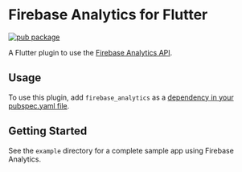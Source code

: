 # Firebase Analytics for Flutter

[![pub package](https://img.shields.io/pub/v/firebase_analytics.svg)](https://pub.dartlang.org/packages/firebase_analytics)

A Flutter plugin to use the [Firebase Analytics API](https://firebase.google.com/docs/analytics/).

## Usage
To use this plugin, add `firebase_analytics` as a [dependency in your pubspec.yaml file](https://flutter.io/platform-plugins/).

## Getting Started

See the `example` directory for a complete sample app using Firebase Analytics.
